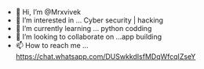 - 👋 Hi, I’m @Mrxvivek
- 👀 I’m interested in ... Cyber security | hacking
- 🌱 I’m currently learning ... python codding
- 💞️ I’m looking to collaborate on ...app building
- 📫 How to reach me ... https://chat.whatsapp.com/DUSwkkdIsfMDqWfcqIZseY

<!---
Mrxvivek/Mrxvivek is a ✨ special ✨ repository because its `README.md` (this file) appears on your GitHub profile.
You can click the Preview link to take a look at your changes.
--->
